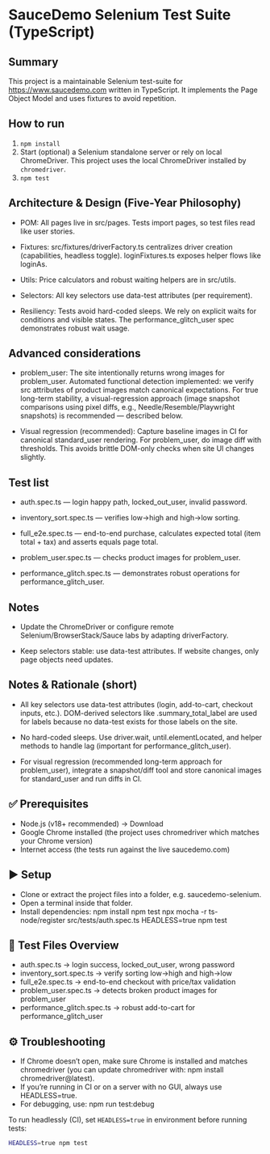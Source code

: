 # SauceDemo Selenium Test Suite (TypeScript)

## Summary
This project is a maintainable Selenium test-suite for https://www.saucedemo.com written in TypeScript. It implements the Page Object Model and uses fixtures to avoid repetition.

## How to run
1. `npm install`
2. Start (optional) a Selenium standalone server or rely on local ChromeDriver. This project uses the local ChromeDriver installed by `chromedriver`.
3. `npm test`



## Architecture & Design (Five-Year Philosophy)
- POM: All pages live in src/pages. Tests import pages, so test files read like user stories.

- Fixtures: src/fixtures/driverFactory.ts centralizes driver creation (capabilities, headless toggle). loginFixtures.ts exposes helper flows like loginAs.

- Utils: Price calculators and robust waiting helpers are in src/utils.

- Selectors: All key selectors use data-test attributes (per requirement).

- Resiliency: Tests avoid hard-coded sleeps. We rely on explicit waits for conditions and visible states. The performance_glitch_user spec demonstrates robust wait usage.

## Advanced considerations
- problem_user: The site intentionally returns wrong images for problem_user. Automated functional detection implemented: we verify src attributes of product images match canonical expectations. For true long-term stability, a visual-regression approach (image snapshot comparisons using pixel diffs, e.g., Needle/Resemble/Playwright snapshots) is recommended — described below.

- Visual regression (recommended): Capture baseline images in CI for canonical standard_user rendering. For problem_user, do image diff with thresholds. This avoids brittle DOM-only checks when site UI changes slightly.

## Test list
- auth.spec.ts — login happy path, locked_out_user, invalid password.

- inventory_sort.spec.ts — verifies low->high and high->low sorting.

- full_e2e.spec.ts — end-to-end purchase, calculates expected total (item total + tax) and asserts equals page total.

- problem_user.spec.ts — checks product images for problem_user.

- performance_glitch.spec.ts — demonstrates robust operations for performance_glitch_user.

## Notes
- Update the ChromeDriver or configure remote Selenium/BrowserStack/Sauce labs by adapting driverFactory.

- Keep selectors stable: use data-test attributes. If website changes, only page objects need updates.

## Notes & Rationale (short)

- All key selectors use data-test attributes (login, add-to-cart, checkout inputs, etc.). DOM-derived selectors like .summary_total_label are used for labels because no data-test exists for those labels on the site.

- No hard-coded sleeps. Use driver.wait, until.elementLocated, and helper methods to handle lag (important for performance_glitch_user).

- For visual regression (recommended long-term approach for problem_user), integrate a snapshot/diff tool and store canonical images for standard_user and run diffs in CI.

## ✅ Prerequisites
- Node.js (v18+ recommended) → Download
- Google Chrome installed (the project uses chromedriver which matches your Chrome version)
- Internet access (the tests run against the live saucedemo.com)

## ▶️ Setup
- Clone or extract the project files into a folder, e.g. saucedemo-selenium.
- Open a terminal inside that folder.
- Install dependencies:
    npm install
    npm test
    npx mocha -r ts-node/register src/tests/auth.spec.ts
    HEADLESS=true npm test

## 🧪 Test Files Overview

- auth.spec.ts → login success, locked_out_user, wrong password
- inventory_sort.spec.ts → verify sorting low→high and high→low
- full_e2e.spec.ts → end-to-end checkout with price/tax validation
- problem_user.spec.ts → detects broken product images for problem_user
- performance_glitch.spec.ts → robust add-to-cart for performance_glitch_user

## ⚙️ Troubleshooting
- If Chrome doesn’t open, make sure Chrome is installed and matches chromedriver (you can update chromedriver with: npm install chromedriver@latest).
- If you’re running in CI or on a server with no GUI, always use HEADLESS=true.
-  For debugging, use:
    npm run test:debug

To run headlessly (CI), set `HEADLESS=true` in environment before running tests:
```bash
HEADLESS=true npm test